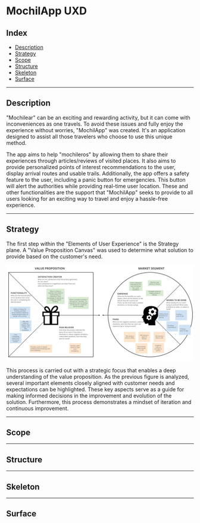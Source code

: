 # MochilApp UXD

## Index
- [Description](#description)
- [Strategy](#strategy)
- [Scope](#scope)
- [Structure](#structure)
- [Skeleton](#skeleton)
- [Surface](#surface)

---

## Description
"Mochilear" can be an exciting and rewarding activity, but it can come with inconveniences as one travels. To avoid these issues and fully enjoy the experience without worries, "MochilApp" was created. It's an application designed to assist all those travelers who choose to use this unique method.

The app aims to help "mochileros" by allowing them to share their experiences through articles/reviews of visited places. It also aims to provide personalized points of interest recommendations to the user, display arrival routes and usable trails. Additionally, the app offers a safety feature to the user, including a panic button for emergencies. This button will alert the authorities while providing real-time user location. These and other functionalities are the support that "MochilApp" seeks to provide to all users looking for an exciting way to travel and enjoy a hassle-free experience. 

---
## Strategy
The first step within the "Elements of User Experience" is the Strategy plane. A "Value Proposition Canvas" was used to determine what solution to provide based on the customer's need.

![ValuePropositionCanvas](files/ValuePropositionCanvas.png)

This process is carried out with a strategic focus that enables a deep understanding of the value proposition. As the previous figure is analyzed, several important elements closely aligned with customer needs and expectations can be highlighted. These key aspects serve as a guide for making informed decisions in the improvement and evolution of the solution. Furthermore, this process demonstrates a mindset of iteration and continuous improvement.

---
## Scope

---
## Structure


---

## Skeleton


---

## Surface




